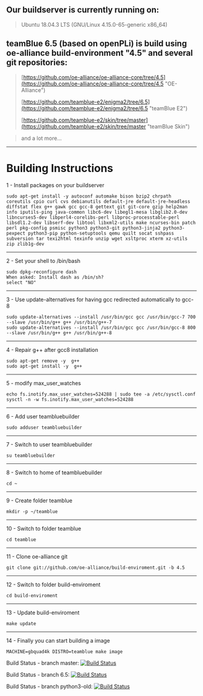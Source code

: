 ## Our buildserver is currently running on: ##

> Ubuntu 18.04.3 LTS (GNU/Linux 4.15.0-65-generic x86_64)

## teamBlue 6.5 (based on openPLi) is build using oe-alliance build-environment "4.5" and several git repositories: ##

> [https://github.com/oe-alliance/oe-alliance-core/tree/4.5](https://github.com/oe-alliance/oe-alliance-core/tree/4.5 "OE-Alliance")
>
> [https://github.com/teamblue-e2/enigma2/tree/6.5](https://github.com/teamblue-e2/enigma2/tree/6.5 "teamBlue E2")
>
> [https://github.com/teamblue-e2/skin/tree/master](https://github.com/teamblue-e2/skin/tree/master "teamBlue Skin")

> and a lot more...


----------

# Building Instructions #

1 - Install packages on your buildserver

    sudo apt-get install -y autoconf automake bison bzip2 chrpath coreutils cpio curl cvs debianutils default-jre default-jre-headless diffstat flex g++ gawk gcc gcc-8 gettext git git-core gzip help2man info iputils-ping java-common libc6-dev libegl1-mesa libglib2.0-dev libncurses5-dev libperl4-corelibs-perl libproc-processtable-perl libsdl1.2-dev libserf-dev libtool libxml2-utils make ncurses-bin patch perl pkg-config psmisc python3 python3-git python3-jinja2 python3-pexpect python3-pip python-setuptools qemu quilt socat sshpass subversion tar texi2html texinfo unzip wget xsltproc xterm xz-utils zip zlib1g-dev

----------
2 - Set your shell to /bin/bash

    sudo dpkg-reconfigure dash
    When asked: Install dash as /bin/sh?
    select "NO"

----------
3 - Use update-alternatives for having gcc redirected automatically to gcc-8

    sudo update-alternatives --install /usr/bin/gcc gcc /usr/bin/gcc-7 700 --slave /usr/bin/g++ g++ /usr/bin/g++-7
    sudo update-alternatives --install /usr/bin/gcc gcc /usr/bin/gcc-8 800 --slave /usr/bin/g++ g++ /usr/bin/g++-8

----------
4 - Repair g++ after gcc8 installation

    sudo apt-get remove -y  g++
    sudo apt-get install -y  g++

----------
5 - modify max_user_watches

    echo fs.inotify.max_user_watches=524288 | sudo tee -a /etc/sysctl.conf
    sysctl -n -w fs.inotify.max_user_watches=524288

----------
6 - Add user teambluebuilder

    sudo adduser teambluebuilder

----------
7 - Switch to user teambluebuilder

    su teambluebuilder

----------
8 - Switch to home of teambluebuilder

    cd ~

----------
9 - Create folder teamblue

    mkdir -p ~/teamblue

----------
10 - Switch to folder teamblue

    cd teamblue

----------
11 - Clone oe-alliance git

    git clone git://github.com/oe-alliance/build-enviroment.git -b 4.5

----------
12 - Switch to folder build-enviroment

    cd build-enviroment

----------
13 - Update build-enviroment

    make update

----------
14 - Finally you can start building a image

    MACHINE=gbquad4k DISTRO=teamblue make image


Build Status - branch master: [![Build Status](https://travis-ci.org/teamblue-e2/enigma2.svg?branch=master)](https://travis-ci.org/teamblue-e2/enigma2)

Build Status - branch 6.5:    [![Build Status](https://travis-ci.org/teamblue-e2/enigma2.svg?branch=6.5)](https://travis-ci.org/teamblue-e2/enigma2)

Build Status - branch python3-old:    [![Build Status](https://circleci.com/gh/teamblue-e2/enigma2.svg?style=shield&branch=python3-old)]()

